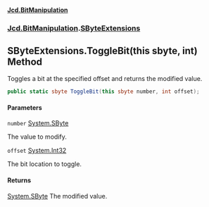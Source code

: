 #### [Jcd.BitManipulation](index 'index')
### [Jcd.BitManipulation](Jcd.BitManipulation 'Jcd.BitManipulation').[SByteExtensions](Jcd.BitManipulation.SByteExtensions 'Jcd.BitManipulation.SByteExtensions')

## SByteExtensions.ToggleBit(this sbyte, int) Method

Toggles a bit at the specified offset and returns the modified value.

```csharp
public static sbyte ToggleBit(this sbyte number, int offset);
```
#### Parameters

<a name='Jcd.BitManipulation.SByteExtensions.ToggleBit(thissbyte,int).number'></a>

`number` [System.SByte](https://docs.microsoft.com/en-us/dotnet/api/System.SByte 'System.SByte')

The value to modify.

<a name='Jcd.BitManipulation.SByteExtensions.ToggleBit(thissbyte,int).offset'></a>

`offset` [System.Int32](https://docs.microsoft.com/en-us/dotnet/api/System.Int32 'System.Int32')

The bit location to toggle.

#### Returns
[System.SByte](https://docs.microsoft.com/en-us/dotnet/api/System.SByte 'System.SByte')
The modified value.